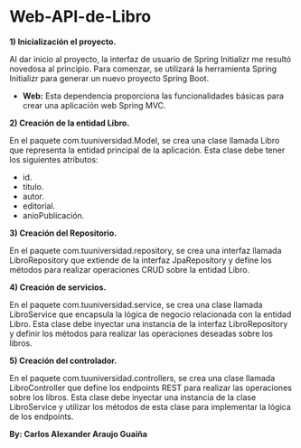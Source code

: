 # Web-API-de-Libro

**1) Inicialización el proyecto.**

Al dar inicio al proyecto, la interfaz de usuario de Spring Initializr me resultó novedosa al principio. Para comenzar, se utilizará la herramienta Spring Initializr para generar un nuevo proyecto Spring Boot.
- **Web:** Esta dependencia proporciona las funcionalidades básicas para crear una aplicación web Spring MVC.

**2) Creación de la entidad Libro.**

En el paquete com.tuuniversidad.Model, se crea una clase llamada Libro que representa la entidad principal de la aplicación. Esta clase debe tener los siguientes atributos:
- id.
- titulo.
- autor.
- editorial.
- anioPublicación.
  

**3) Creación del Repositorio.**

En el paquete com.tuuniversidad.repository, se crea una interfaz llamada LibroRepository que extiende de la interfaz JpaRepository y define los métodos para realizar operaciones CRUD sobre la entidad Libro.


**4) Creación de servicios.**

En el paquete com.tuuniversidad.service, se crea una clase llamada LibroService que encapsula la lógica de negocio relacionada con la entidad Libro. Esta clase debe inyectar una instancia de la interfaz LibroRepository y definir los métodos para realizar las operaciones deseadas sobre los libros.


**5) Creación del controlador.**

En el paquete com.tuuniversidad.controllers, se crea una clase llamada LibroController que define los endpoints REST para realizar las operaciones sobre los libros. Esta clase debe inyectar una instancia de la clase LibroService y utilizar los métodos de esta clase para implementar la lógica de los endpoints.

**By: Carlos Alexander Araujo Guaiña**
